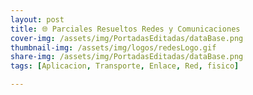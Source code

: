 ```yaml
---
layout: post
title: 🌐 Parciales Resueltos Redes y Comunicaciones
cover-img: /assets/img/PortadasEditadas/dataBase.png
thumbnail-img: /assets/img/logos/redesLogo.gif
share-img: /assets/img/PortadasEditadas/dataBase.png
tags: [Aplicacion, Transporte, Enlace, Red, fisico]

---
```


